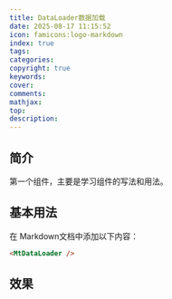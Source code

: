 ```yaml
---
title: DataLoader数据加载
date: 2025-08-17 11:15:52
icon: famicons:logo-markdown
index: true
tags:
categories:
copyright: true
keywords:
cover:
comments:
mathjax:
top:
description:
---
```


<script setup>
import { MtDataLoader } from "vitepress-theme-mist"
</script>


<!-- more -->

## 简介

第一个组件，主要是学习组件的写法和用法。

## 基本用法

在 Markdown文档中添加以下内容：

```markdown
<MtDataLoader />
```

## 效果

<MtDataLoader />
